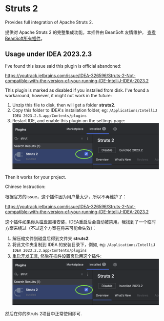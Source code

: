 # Struts 2

Provides full integration of Apache Struts 2.

提供对 Apache Struts 2 的完整集成功能。本插件由 BeanSoft 友情维护，
<a href="https://plugins.jetbrains.com/organizations/BeanSoft">查看BeanSoft所有插件</a>。

## Usage under IDEA 2023.2.3

I've found this issue said this plugin is official abandoned:

https://youtrack.jetbrains.com/issue/IDEA-326596/Struts-2-Not-compatible-with-the-version-of-your-running-IDE-IntelliJ-IDEA-2023.2

This plugin is marked as disabled if you installed from disk. I've found a workaround, however, it might not work in the future:

1.  Unzip this file to disk, then will get a folder **struts2**.
2.  Copy this folder to IDEA's installation folder, eg: `/Applications/IntelliJ IDEA 2023.2.3.app/Contents/plugins`
3.  Restart IDE, and enable this plugin on the settings page:![](doc/struts2_enable.png)

Then it works for your project.

Chinese Instruction:

根据官方的issue，这个插件因为用户量太少，所以不再维护了：

https://youtrack.jetbrains.com/issue/IDEA-326596/Struts-2-Not-compatible-with-the-version-of-your-running-IDE-IntelliJ-IDEA-2023.2

这个插件如果你从磁盘直接安装，IDEA重启后会自动被禁用。我找到了一个临时方案来绕过（不过这个方案在将来可能会失效）：

1.  解压缩文件到磁盘后得到文件夹 **struts2**.
2.  将此文件夹复制到 IDEA 的安装目录下，例如, eg: `/Applications/IntelliJ IDEA 2023.2.3.app/Contents/plugins`
3.  重启开发工具, 然后在插件设置页启用这个插件:![](doc/struts2_enable.png)

然后在你的Struts 2项目中正常使用即可.